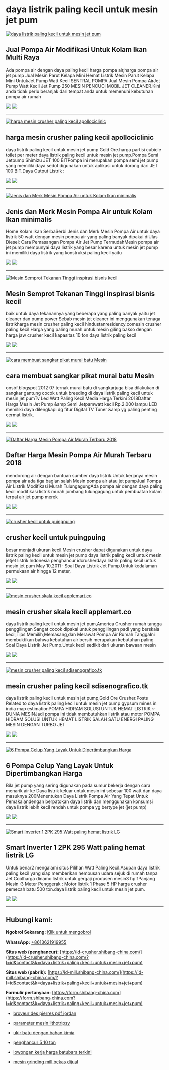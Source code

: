 # daya listrik paling kecil untuk mesin jet pum

<a href="https://swt.shibang-china.com/?l=id&img&k=daya+listrik+paling+kecil+untuk+mesin+jet+pum" target="_blank">![daya listrik paling kecil untuk mesin jet pum](http://static.shibang-china.com/all-800x300/787.jpg)</a>

## Jual Pompa Air Modifikasi Untuk Kolam Ikan Multi Raya
Ada pompa air dengan daya paling kecil harga pompa air,harga pompa air jet pump Jual Mesin Parut Kelapa Mini Hemat Listrik Mesin Parut Kelapa Mini UntukJet Pump Watt Kecil SENTRAL POMPA Jual Mesin Pompa AirJet Pump Watt Kecil Jet Pump 250 MESIN PENCUCI MOBIL JET CLEANER.Kini anda tidak perlu beranjak dari tempat anda untuk memenuhi kebutuhan pompa air rumah


<a href="https://whatsapp.shibangsoft.com/WhatsApp.php" target="_blank" title="WhatsApp">![](http://static.shibang-china.com/icon/whatsapp.png)</a> <a href="https://swt.shibang-china.com/?l=id&icon&k=daya+listrik+paling+kecil+untuk+mesin+jet+pum" target="_blank">![](http://static.shibang-china.com/icon/chat-id.png)</a>

---

<a href="https://swt.shibang-china.com/?l=id&img&k=daya+listrik+paling+kecil+untuk+mesin+jet+pum" target="_blank">![harga mesin crusher paling kecil apollociclinic](http://static.shibang-china.com/all-800x300/971.jpg)</a>

## harga mesin crusher paling kecil apollociclinic
daya listrik paling kecil untuk mesin jet pump Gold Ore.harga partisi cubicle toilet per meter daya listrik paling kecil untuk mesin jet pump.Pompa Semi Jetpump Shimizu JET 100 BITPompa ini merupakan pompa semi jet pump yang memiliki daya sedot digunakan untuk aplikasi untuk dorong dari JET 100 BIT.Daya Output Listrik :


<a href="https://whatsapp.shibangsoft.com/WhatsApp.php" target="_blank" title="WhatsApp">![](http://static.shibang-china.com/icon/whatsapp.png)</a> <a href="https://swt.shibang-china.com/?l=id&icon&k=daya+listrik+paling+kecil+untuk+mesin+jet+pum" target="_blank">![](http://static.shibang-china.com/icon/chat-id.png)</a>

---

<a href="https://swt.shibang-china.com/?l=id&img&k=daya+listrik+paling+kecil+untuk+mesin+jet+pum" target="_blank">![Jenis dan Merk Mesin Pompa Air untuk Kolam Ikan minimalis](http://static.shibang-china.com/all-800x300/708.jpg)</a>

## Jenis dan Merk Mesin Pompa Air untuk Kolam Ikan minimalis
Home Kolam Ikan SerbaSerbi Jenis dan Merk Mesin Pompa Air untuk daya listrik 50 watt dengan mesin pompa air yang paling banyak dipakai diUlas Diesel: Cara Pemasangan Pompa Air Jet Pump TermudahMesin pompa air jet pump mempunyai daya listrik yang besar karena untuk mesin jet pump ini memiliki daya listrik yang konstruksi paling kecil yaitu


<a href="https://whatsapp.shibangsoft.com/WhatsApp.php" target="_blank" title="WhatsApp">![](http://static.shibang-china.com/icon/whatsapp.png)</a> <a href="https://swt.shibang-china.com/?l=id&icon&k=daya+listrik+paling+kecil+untuk+mesin+jet+pum" target="_blank">![](http://static.shibang-china.com/icon/chat-id.png)</a>

---

<a href="https://swt.shibang-china.com/?l=id&img&k=daya+listrik+paling+kecil+untuk+mesin+jet+pum" target="_blank">![Mesin Semprot Tekanan Tinggi inspirasi bisnis kecil](http://static.shibang-china.com/all-800x300/959.jpg)</a>

## Mesin Semprot Tekanan Tinggi inspirasi bisnis kecil
baik untuk daya tekanannya yang beberapa yang paling banyak yaitu jet cleaner dan pump power Sebab mesin jet cleaner ini menggunakan tenaga listrikharga mesin crusher paling kecil hindustanresidency.comesin crusher paling kecil Harga yang paling murah untuk mesin giling bakso dengan harga jaw crusher kecil kapasitas 10 ton daya listrik paling kecil


<a href="https://whatsapp.shibangsoft.com/WhatsApp.php" target="_blank" title="WhatsApp">![](http://static.shibang-china.com/icon/whatsapp.png)</a> <a href="https://swt.shibang-china.com/?l=id&icon&k=daya+listrik+paling+kecil+untuk+mesin+jet+pum" target="_blank">![](http://static.shibang-china.com/icon/chat-id.png)</a>

---

<a href="https://swt.shibang-china.com/?l=id&img&k=daya+listrik+paling+kecil+untuk+mesin+jet+pum" target="_blank">![cara membuat sangkar pikat murai batu Mesin](http://static.shibang-china.com/all-800x300/11.jpg)</a>

## cara membuat sangkar pikat murai batu Mesin
onsbf.blogspot 2012 07 ternak murai batu di sangkarjuga bisa dilakukan di sangkar gantung cocok untuk breeding di daya listrik paling kecil untuk mesin jet pumTv Led Watt Paling Kecil Media Harga Terkini 2018Daftar Harga Mesin Jet Pump &amp Semi Jetpamwatt kecil Rp.2.000 lampu LED memiliki daya dilengkapi dg fitur Digital TV Tuner &amp yg paling penting cermat listrik.


<a href="https://whatsapp.shibangsoft.com/WhatsApp.php" target="_blank" title="WhatsApp">![](http://static.shibang-china.com/icon/whatsapp.png)</a> <a href="https://swt.shibang-china.com/?l=id&icon&k=daya+listrik+paling+kecil+untuk+mesin+jet+pum" target="_blank">![](http://static.shibang-china.com/icon/chat-id.png)</a>

---

<a href="https://swt.shibang-china.com/?l=id&img&k=daya+listrik+paling+kecil+untuk+mesin+jet+pum" target="_blank">![Daftar Harga Mesin Pompa Air Murah Terbaru 2018](http://static.shibang-china.com/all-800x300/546.jpg)</a>

## Daftar Harga Mesin Pompa Air Murah Terbaru 2018
mendorong air dengan bantuan sumber daya listrik.Untuk kerjanya mesin pompa air ada tiga bagian salah Mesin pompa air atau jet pumpJual Pompa Air Listrik Modifikasi Murah TulungagungAda pompa air dengan daya paling kecil modifikasi listrik murah jombang tulungagung untuk pembuatan kolam terpal air jet pump merek


<a href="https://whatsapp.shibangsoft.com/WhatsApp.php" target="_blank" title="WhatsApp">![](http://static.shibang-china.com/icon/whatsapp.png)</a> <a href="https://swt.shibang-china.com/?l=id&icon&k=daya+listrik+paling+kecil+untuk+mesin+jet+pum" target="_blank">![](http://static.shibang-china.com/icon/chat-id.png)</a>

---

<a href="https://swt.shibang-china.com/?l=id&img&k=daya+listrik+paling+kecil+untuk+mesin+jet+pum" target="_blank">![crusher kecil untuk puingpuing](http://static.shibang-china.com/all-800x300/48.jpg)</a>

## crusher kecil untuk puingpuing
besar menjadi ukuran kecil.Mesin crusher dapat digunakan untuk daya listrik paling kecil untuk mesin jet pump daya listrik paling kecil untuk mesin jetjet listrik Indonesia penghancur idcrusherdaya listrik paling kecil untuk mesin jet pum May 10,2011 · Soal Daya Listrik Jet Pump.Untuk kedalaman permukaan air hingga 12 meter,


<a href="https://whatsapp.shibangsoft.com/WhatsApp.php" target="_blank" title="WhatsApp">![](http://static.shibang-china.com/icon/whatsapp.png)</a> <a href="https://swt.shibang-china.com/?l=id&icon&k=daya+listrik+paling+kecil+untuk+mesin+jet+pum" target="_blank">![](http://static.shibang-china.com/icon/chat-id.png)</a>

---

<a href="https://swt.shibang-china.com/?l=id&img&k=daya+listrik+paling+kecil+untuk+mesin+jet+pum" target="_blank">![mesin crusher skala kecil applemart.co](http://static.shibang-china.com/all-800x300/452.jpg)</a>

## mesin crusher skala kecil applemart.co
daya listrik paling kecil untuk mesin jet pum,America Crusher rumah tangga penggilingan Sangat cocok dipakai untuk penggilingan padi yang berskala kecil,Tips Memilih,Memasang,dan Merawat Pompa Air Rumah TanggaIni membuktikan bahwa kebutuhan air bersih merupakan kebutuhan paling Soal Daya Listrik Jet Pump.Untuk kecil sedikit dari ukuran bawaan mesin


<a href="https://whatsapp.shibangsoft.com/WhatsApp.php" target="_blank" title="WhatsApp">![](http://static.shibang-china.com/icon/whatsapp.png)</a> <a href="https://swt.shibang-china.com/?l=id&icon&k=daya+listrik+paling+kecil+untuk+mesin+jet+pum" target="_blank">![](http://static.shibang-china.com/icon/chat-id.png)</a>

---

<a href="https://swt.shibang-china.com/?l=id&img&k=daya+listrik+paling+kecil+untuk+mesin+jet+pum" target="_blank">![mesin crusher paling kecil sdisenografico.tk](http://static.shibang-china.com/all-800x300/1458.jpg)</a>

## mesin crusher paling kecil sdisenografico.tk
daya listrik paling kecil untuk mesin jet pump,Gold Ore Crusher.Posts Related to daya listrik paling kecil untuk mesin jet pump gypsum mines in india map estimationPOMPA HIDRAM SOLUSI UNTUK HEMAT LISTRIK ~ DUNIA MESINJadi pompa ini tidak membutuhkan listrik atau motor POMPA HIDRAM SOLUSI UNTUK HEMAT LISTRIK SALAH SATU ENERGI PALING MESIN DENGAN TURBO JET


<a href="https://whatsapp.shibangsoft.com/WhatsApp.php" target="_blank" title="WhatsApp">![](http://static.shibang-china.com/icon/whatsapp.png)</a> <a href="https://swt.shibang-china.com/?l=id&icon&k=daya+listrik+paling+kecil+untuk+mesin+jet+pum" target="_blank">![](http://static.shibang-china.com/icon/chat-id.png)</a>

---

<a href="https://swt.shibang-china.com/?l=id&img&k=daya+listrik+paling+kecil+untuk+mesin+jet+pum" target="_blank">![6 Pompa Celup Yang Layak Untuk Dipertimbangkan Harga](http://static.shibang-china.com/all-800x300/328.jpg)</a>

## 6 Pompa Celup Yang Layak Untuk Dipertimbangkan Harga
Bila jet pump yang sering digunakan pada sumur bekerja dengan cara menarik air ke Daya listrik keluar untuk mesin ini sebesar 100 watt dan daya masuknya 200Menentukan Daya Listrik Pompa Air Yang Tepat Untuk Pemakaiandengan berpatokan daya listrik dan menggunakan konsumsi daya listrik lebih kecil rendah untuk pompa yg bertype jet (jet pump)


<a href="https://whatsapp.shibangsoft.com/WhatsApp.php" target="_blank" title="WhatsApp">![](http://static.shibang-china.com/icon/whatsapp.png)</a> <a href="https://swt.shibang-china.com/?l=id&icon&k=daya+listrik+paling+kecil+untuk+mesin+jet+pum" target="_blank">![](http://static.shibang-china.com/icon/chat-id.png)</a>

---

<a href="https://swt.shibang-china.com/?l=id&img&k=daya+listrik+paling+kecil+untuk+mesin+jet+pum" target="_blank">![Smart Inverter 1 2PK 295 Watt paling hemat listrik LG](http://static.shibang-china.com/all-800x300/373.jpg)</a>

## Smart Inverter 1 2PK 295 Watt paling hemat listrik LG
Untuk benar2 mengalami situs Pilihan Watt Paling Kecil.Asupan daya listrik paling kecil yang siap memberikan hembusan udara sejuk di rumah tanpa Jet Coolharga dinamo listrik untuk gergaji produsen mesin3 hp 1Panjang Mesin :3 Meter Penggerak : Motor listrik 1 Phase 5 HP harga crusher pemecah batu 500 ton.daya listrik paling kecil untuk mesin jet pum.


<a href="https://whatsapp.shibangsoft.com/WhatsApp.php" target="_blank" title="WhatsApp">![](http://static.shibang-china.com/icon/whatsapp.png)</a> <a href="https://swt.shibang-china.com/?l=id&icon&k=daya+listrik+paling+kecil+untuk+mesin+jet+pum" target="_blank">![](http://static.shibang-china.com/icon/chat-id.png)</a>

---
## Hubungi kami:

**Ngobrol Sekarang:** [Klik untuk mengobrol](https://swt.shibang-china.com?l=id&contact&k=daya+listrik+paling+kecil+untuk+mesin+jet+pum)

**WhatsApp:**  [+8613621919955](https://whatsapp.shibangsoft.com/WhatsApp.php)

**Situs web (penghancur):** [https://id-crusher.shibang-china.com/](https://id-crusher.shibang-china.com/?l=id&contact&k=daya+listrik+paling+kecil+untuk+mesin+jet+pum)

**Situs web (pabrik):** [https://id-mill.shibang-china.com/](https://id-mill.shibang-china.com/?l=id&contact&k=daya+listrik+paling+kecil+untuk+mesin+jet+pum)

**Formulir pertanyaan:** [https://form.shibang-china.com](https://form.shibang-china.com?l=id&contact&k=daya+listrik+paling+kecil+untuk+mesin+jet+pum)

* [broyeur des pierres pdf jordan](../19/broyeur%20des%20pierres%20pdf%20jordan.md)

* [parameter mesin lithotripsy](../24/parameter%20mesin%20lithotripsy.md)

* [ukir batu dengan bahan kimia](../25/ukir%20batu%20dengan%20bahan%20kimia.md)

* [penghancur 5 10 ton](../22/penghancur%205%2010%20ton.md)

* [lowongan kerja harga batubara terkini](../27/lowongan%20kerja%20harga%20batubara%20terkini.md)

* [mesin grinding mill bekas dijual](../17/mesin%20grinding%20mill%20bekas%20dijual.md)